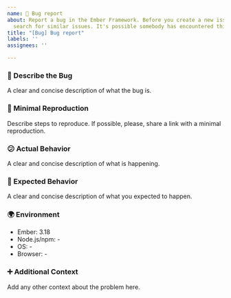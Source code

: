 ```yaml
---
name: 🐞 Bug report
about: Report a bug in the Ember Framework. Before you create a new issue, please
  search for similar issues. It's possible somebody has encountered this bug already.
title: "[Bug] Bug report"
labels: ''
assignees: ''

---
```


### 🐞 Describe the Bug
A clear and concise description of what the bug is.

### 🔬 Minimal Reproduction
Describe steps to reproduce. If possible, please, share a link with a minimal reproduction.

<!--
Create a minimal reproduction using one of the following:
- Ember Twiddle: http://ember-twiddle.com/
- Create a GitHub repository: https://guides.emberjs.com/release/getting-started/quick-start/
-->

### 😕 Actual Behavior
A clear and concise description of what is happening.

### 🤔 Expected Behavior
A clear and concise description of what you expected to happen.

### 🌍 Environment

- Ember: 3.18
- Node.js/npm: -
- OS: -
- Browser: -

### ➕ Additional Context
Add any other context about the problem here.
